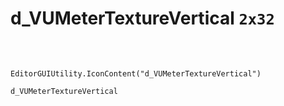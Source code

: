 # d_VUMeterTextureVertical `2x32`
<img src="/img/d_VUMeterTextureVertical.png" width=2 height=32>

``` CSharp
EditorGUIUtility.IconContent("d_VUMeterTextureVertical")
```
```
d_VUMeterTextureVertical
```
